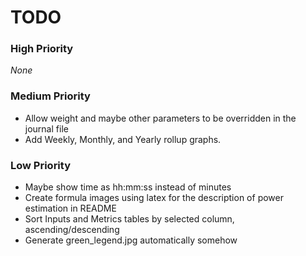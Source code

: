 # TODO

### High Priority
_None_

### Medium Priority
- Allow weight and maybe other parameters to be overridden in the journal file
- Add Weekly, Monthly, and Yearly rollup graphs.

### Low Priority
- Maybe show time as hh:mm:ss instead of minutes
- Create formula images using latex for the description of power estimation in README
- Sort Inputs and Metrics tables by selected column, ascending/descending
- Generate green_legend.jpg automatically somehow
